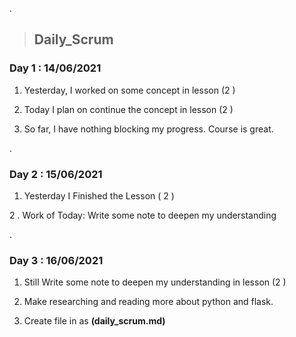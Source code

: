 .

> ## Daily_Scrum




### Day 1 : 14/06/2021


1. Yesterday, I worked on some concept in  lesson (2 )

2. Today I plan on continue  the concept  in  lesson (2 )

3. So far, I have nothing blocking my progress. Course is great.


.

### Day 2 : 15/06/2021



1. Yesterday I Finished the  Lesson ( 2 )

2 . Work of Today: Write some note to deepen my understanding

.



### Day 3 : 16/06/2021


1. Still Write some  note to deepen my understanding in  lesson (2 )

2. Make researching and reading more about python and flask.

3. Create file in as **(daily_scrum.md)**



